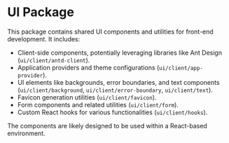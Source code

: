 # UI Package

This package contains shared UI components and utilities for front-end development. It includes:

- Client-side components, potentially leveraging libraries like Ant Design (`ui/client/antd-client`).
- Application providers and theme configurations (`ui/client/app-provider`).
- UI elements like backgrounds, error boundaries, and text components (`ui/client/background`, `ui/client/error-boundary`, `ui/client/text`).
- Favicon generation utilities (`ui/client/favicon`).
- Form components and related utilities (`ui/client/form`).
- Custom React hooks for various functionalities (`ui/client/hooks`).

The components are likely designed to be used within a React-based environment.
